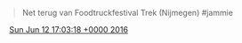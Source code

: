 > Net terug van Foodtruckfestival Trek \(Nijmegen\) \#jammie

<img src="../../media/tweet.ico" width="12" /> [Sun Jun 12 17:03:18 +0000 2016](https://twitter.com/DromerDenker/status/742039586621251584)